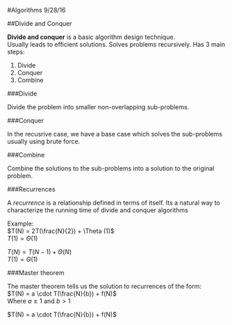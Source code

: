 #Algorithms 9/28/16

##Divide and Conquer

**Divide and conquer** is a basic algorithm design technique.  
Usually leads to efficient solutions. Solves problems recursively. Has 3 main steps:

1. Divide
2. Conquer
3. Combine

###Divide

Divide the problem into smaller non-overlapping sub-problems.


###Conquer

In the recusrive case, we have a base case which solves the sub-problems usually using brute force.


###Combine

Combine the solutions to the sub-problems into a solution to the original problem.


###Recurrences

A *recurrence* is a relationship defined in terms of itself. Its a natural way to characterize the running time of divide and conquer algorithms

Example:  
$T(N) = 2T(\frac{N}{2}) + \Theta (1)$  
$T(1) = \Theta (1)$  

$T(N) = T(N - 1) + \Theta (N)$  
$T(1) = \Theta (1)$


###Master theorem

The master theorem tells us the solution to recurrences of the form:  
$T(N) = a \cdot T(\frac{N}{b}) + f(N)$  
Where $a \geq 1$ and $b > 1$

$T(N) = a \cdot T(\frac{N}{b}) + f(N)$